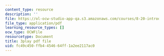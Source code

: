 ```yaml
---
content_type: resource
description: ''
file: https://ol-ocw-studio-app-qa.s3.amazonaws.com/courses/8-20-introduction-to-special-relativity-january-iap-2021/fc49c450ffb4454664ff1a2ee2117ac0_LaTbPEKrE-8.pdf
file_type: application/pdf
learning_resource_types: []
ocw_type: OCWFile
resourcetype: Document
title: 3play pdf file
uid: fc49c450-ffb4-4546-64ff-1a2ee2117ac0
---
```

